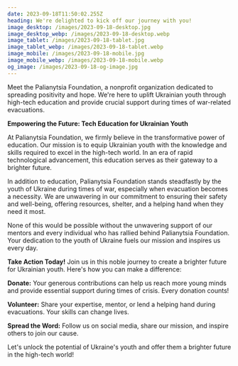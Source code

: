 ```yaml
---
date: 2023-09-18T11:50:02.255Z
heading: We're delighted to kick off our journey with you!
image_desktop: /images/2023-09-18-desktop.jpg
image_desktop_webp: /images/2023-09-18-desktop.webp
image_tablet: /images/2023-09-18-tablet.jpg
image_tablet_webp: /images/2023-09-18-tablet.webp
image_mobile: /images/2023-09-18-mobile.jpg
image_mobile_webp: /images/2023-09-18-mobile.webp
og_image: /images/2023-09-18-og-image.jpg
---
```

Meet the Palianytsia Foundation, a nonprofit organization dedicated to spreading positivity and hope. We're here to uplift Ukrainian youth through high-tech education and provide crucial support during times of war-related evacuations.

**Empowering the Future: Tech Education for Ukrainian Youth**

At Palianytsia Foundation, we firmly believe in the transformative power of education. Our mission is to equip Ukrainian youth with the knowledge and skills required to excel in the high-tech world. In an era of rapid technological advancement, this education serves as their gateway to a brighter future.

In addition to education, Palianytsia Foundation stands steadfastly by the youth of Ukraine during times of war, especially when evacuation becomes a necessity. We are unwavering in our commitment to ensuring their safety and well-being, offering resources, shelter, and a helping hand when they need it most.

None of this would be possible without the unwavering support of our mentors and every individual who has rallied behind Palianytsia Foundation. Your dedication to the youth of Ukraine fuels our mission and inspires us every day.

**Take Action Today!** Join us in this noble journey to create a brighter future for Ukrainian youth. Here's how you can make a difference:

**Donate:** Your generous contributions can help us reach more young minds and provide essential support during times of crisis. Every donation counts!

**Volunteer:** Share your expertise, mentor, or lend a helping hand during evacuations. Your skills can change lives.

**Spread the Word:** Follow us on social media, share our mission, and inspire others to join our cause.

Let's unlock the potential of Ukraine's youth and offer them a brighter future in the high-tech world!
